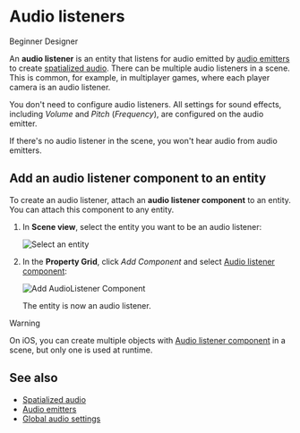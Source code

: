 # Audio listeners

<span class="label label-doc-level">Beginner</span>
<span class="label label-doc-audience">Designer</span>

An **audio listener** is an entity that listens for audio emitted by [audio emitters](audio-emitters.md) to create [spatialized audio](spatialized-audio.md). There can be multiple audio listeners in a scene. This is common, for example, in multiplayer games, where each player camera is an audio listener.

You don't need to configure audio listeners. All settings for sound effects, including _Volume_ and _Pitch_ (_Frequency_), are configured on the audio emitter.

If there's no audio listener in the scene, you won't hear audio from audio emitters.

## Add an audio listener component to an entity

To create an audio listener, attach an **audio listener component** to an entity. You can attach this component to any entity.

1. In **Scene view**, select the entity you want to be an audio listener:

    ![Select an entity](media/audio-add-audiolistener-component-select-entity.png)

2. In the **Property Grid**, click _Add Component_ and select [Audio listener component](xref:SiliconStudio.Xenko.Audio.AudioListener):

    ![Add AudioListener Component](media/audio-add-audiolistener-component.png)

    The entity is now an audio listener.

> [!Warning] 
On iOS, you can create multiple objects with [Audio listener component](xref:SiliconStudio.Xenko.Audio.AudioListener) in a scene, but only one is used at runtime.

## See also
* [Spatialized audio](spatialized-audio.md)
* [Audio emitters](audio-emitters.md)
* [Global audio settings](global-audio-settings.md)